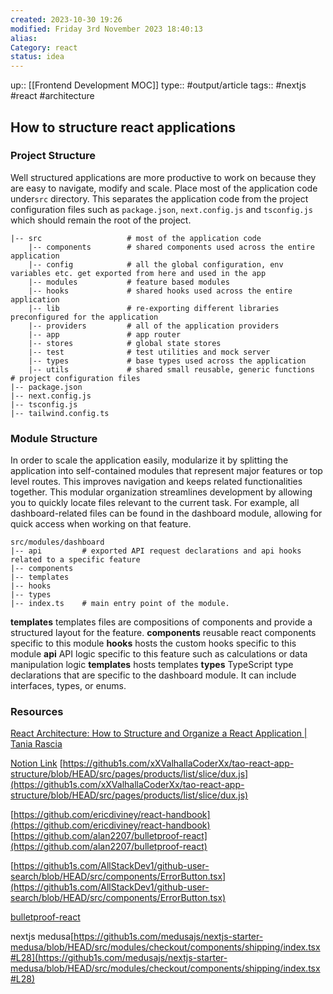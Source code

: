 ```yaml
---
created: 2023-10-30 19:26
modified: Friday 3rd November 2023 18:40:13
alias: 
Category: react
status: idea
---
```

up::  [[Frontend Development MOC]]
type:: #output/article
tags:: #nextjs #react #architecture
## How to structure react applications

### Project Structure
Well structured applications are more productive to work on because they are easy to navigate, modify and scale.
Place most of the application code under`src` directory. This separates the application code from the project configuration files such as `package.json`, `next.config.js` and `tsconfig.js` which should remain the root of the project.
```shell
|-- src                   # most of the application code
	|-- components        # shared components used across the entire application
	|-- config            # all the global configuration, env variables etc. get exported from here and used in the app
	|-- modules           # feature based modules
	|-- hooks             # shared hooks used across the entire application
	|-- lib               # re-exporting different libraries preconfigured for the application
	|-- providers         # all of the application providers
	|-- app               # app router
	|-- stores            # global state stores
	|-- test              # test utilities and mock server
	|-- types             # base types used across the application
	|-- utils             # shared small reusable, generic functions
# project configuration files
|-- package.json
|-- next.config.js
|-- tsconfig.js
|-- tailwind.config.ts
```
### Module Structure
In order to scale the application easily, modularize it by splitting the application into self-contained modules that represent major features or top level routes. This improves navigation and keeps related functionalities together.
This modular organization streamlines development by allowing you to quickly locate files relevant to the current task. For example, all dashboard-related files can be found in the dashboard module, allowing for quick access when working on that feature.
```shell
src/modules/dashboard
|-- api         # exported API request declarations and api hooks related to a specific feature
|-- components
|-- templates
|-- hooks
|-- types
|-- index.ts    # main entry point of the module.
```
**templates**
	templates files are compositions of components and provide a structured layout for the feature.
**components**
	reusable react components specific to this module
**hooks**
	hosts the custom hooks specific to this module
**api**
	API logic specific to this feature such as calculations or data manipulation logic
**templates**
	hosts templates
**types**
	TypeScript type declarations that are specific to the dashboard module. It can include interfaces, types, or enums.


### Resources

[React Architecture: How to Structure and Organize a React Application | Tania Rascia](https://www.taniarascia.com/react-architecture-directory-structure/)


[Notion Link](https://www.notion.so/architecture-create-application-modules-60dfdd9315b9431abceb05b028182099?pvs=4)
[https://github1s.com/xXValhallaCoderXx/tao-react-app-structure/blob/HEAD/src/pages/products/list/slice/dux.js](https://github1s.com/xXValhallaCoderXx/tao-react-app-structure/blob/HEAD/src/pages/products/list/slice/dux.js)

[https://github.com/ericdiviney/react-handbook](https://github.com/ericdiviney/react-handbook)
[https://github.com/alan2207/bulletproof-react](https://github.com/alan2207/bulletproof-react)

[https://github1s.com/AllStackDev1/github-user-search/blob/HEAD/src/components/ErrorButton.tsx](https://github1s.com/AllStackDev1/github-user-search/blob/HEAD/src/components/ErrorButton.tsx)

[bulletproof-react](https://github.com/alan2207/bulletproof-react)

nextjs medusa[https://github1s.com/medusajs/nextjs-starter-medusa/blob/HEAD/src/modules/checkout/components/shipping/index.tsx#L28](https://github1s.com/medusajs/nextjs-starter-medusa/blob/HEAD/src/modules/checkout/components/shipping/index.tsx#L28)
